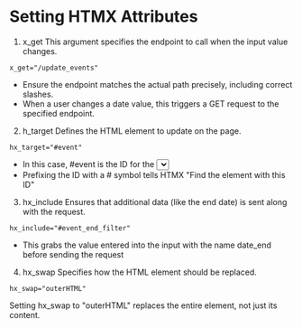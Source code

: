 # Setting HTMX Attributes

1. x_get
This argument specifies the endpoint to call when the input value changes.
```
x_get="/update_events"
```
* Ensure the endpoint matches the actual path precisely, including correct slashes.
* When a user changes a date value, this triggers a GET request to the specified endpoint.

2. h_target
Defines the HTML element to update on the page.
```
hx_target="#event"
```
* In this case, #event is the ID for the <select> HTML element containing the list of event options.
* Prefixing the ID with a # symbol tells HTMX "Find the element with this ID"

3. hx_include
Ensures that additional data (like the end date) is sent along with the request.
```
hx_include="#event_end_filter"
```
* This grabs the value entered into the input with the name date_end before sending the request

4. hx_swap
Specifies how the HTML element should be replaced.
```
hx_swap="outerHTML"
```
Setting hx_swap to "outerHTML" replaces the entire element, not just its content.